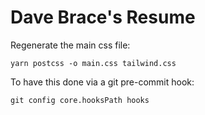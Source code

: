 # Dave Brace's Resume

Regenerate the main css file:

```
yarn postcss -o main.css tailwind.css
```

To have this done via a git pre-commit hook:

```
git config core.hooksPath hooks
```
